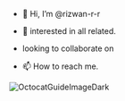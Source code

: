 - 👋 Hi, I’m @rizwan-r-r
- 👀 interested in all related.


- looking to collaborate on
- 📫 How to reach me.

<!---
rizwan-r-r/rizwan-r-r is a ✨ special ✨ repository because its `README.md` (this file) appears on your GitHub profile.
You can click the Preview link to take a look at your changes.
--->
![OctocatGuideImageDark](https://github.com/rizwan-r-r/rizwan-r-r/assets/132520847/b72dab48-2042-4773-ae5f-a2bc5cacaa6f)

